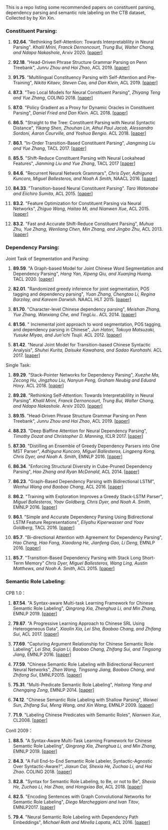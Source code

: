 This is a repo listing some recommended papers on constituent parsing, dependency parsing and semantic role labeling on the CTB dataset, Collected by by Xin Xin.

### Constituent Parsing:

1. **92.64**. "Rethinking Self-Attention: Towards Interpretablility in Neural Parsing". *Khalil Mrini, Franck Dernoncourt, Trung Bui, Walter Chang, and Ndapa Nakashole*, Arxiv 2020. [[paper]](https://arxiv.org/pdf/1911.03875.pdf)

2. **92.18**. "Head-Driven Phrase Structure Grammar Parsing on Penn Treebank", *Junru Zhou and Hai Zhao*, ACL 2019. [[paper]](https://www.aclweb.org/anthology/P19-1230.pdf)

3. **91.75**. "Multilingual Constituency Parsing with Self-Attention and Pre-Training", *Nikita Kitaev, Steven Cao, and Dan Klein*, ACL 2019. [[paper]](https://www.aclweb.org/anthology/P19-1340.pdf)

4. **87.3**. "Two Local Models for Neural Constituent Parsing", *Zhiyang Teng and Yue Zhang*, COLING 2018. [[paper]](https://www.aclweb.org/anthology/C18-1011.pdf)

5. **87.0**. "Policy Gradient as a Proxy for Dynamic Oracles in Constituent Parsing", *Daniel Fried and Dan Klein*. ACL 2018. [[paper]](https://www.aclweb.org/anthology/P18-2075.pdf)

6. **86.5**. "Straight to the Tree: Constituent Parsing with Neural Syntactic Distance", *Yikang Shen, Zhouhan Lin, Athul Paul Jacob, Alessandro Sordoni, Aaron Courville, and Yoshua Bengio*. ACL 2018. [[paper]](https://www.aclweb.org/anthology/P18-1108.pdf)

7. **86.1**. "In-Order Transition-Based Constituent Parsing", *Jiangming Liu and Yue Zhang*, TACL 2017. [[paper]](https://transacl.org/ojs/index.php/tacl/article/view/1199/258)

8. **85.5**. "Shift-Reduce Constituent Parsing with Neural Lookahead Features", *Jianming Liu and Yue Zhang*, TACL 2017 [[paper]](https://transacl.org/ojs/index.php/tacl/article/download/927/225)

9. **84.6**. "Recurrent Neural Network Grammars", *Chris Dyer, Adhiguna Kuncoro, Miguel Ballesteros, and Noah A Smith*, NAACL 2016. [[paper]](https://www.aclweb.org/anthology/N16-1024.pdf)

10. **84.33**. "Transition-based Neural Constituent Parsing". *Taro Watanabe and Eiichiro Sumita*, ACL 2015. [[paper]](https://www.aclweb.org/anthology/P15-1113.pdf)

11. **83.2**. "Feature Optimization for Constituent Parsing via Neural Networks", *Zhiguo Wang, Haitao Mi, and Nianwen Xue*, ACL 2015.[[paper]](https://www.aclweb.org/anthology/P15-1110.pdf)

12. **83.2**. "Fast and Accurate Shift-Reduce Constituent Parsing", *Muhua Zhu, Yue Zhang, Wenliang Chen, Min Zhang, and Jingbo Zhu*, ACL 2013. [[paper]](https://www.aclweb.org/anthology/P13-1043.pdf)

### Dependency Parsing:

Joint Task of Segmentation and Parsing:

1. **89.59**. "A Graph-based Model for Joint Chinese Word Segmentation and Dependency Parsing", *Hang Yan, Xipeng Qiu, and Xuanjing Huang*. TACL 2020. [[paper]](https://arxiv.org/pdf/1904.04697.pdf)

2. **82.01**. "Randomized greedy inference for joint segmentation, POS tagging and dependency parsing", *Yuan Zhang, Chengtao Li, Regina Barzilay, and Kareem Darwish.* NAACL HLT 2015. [[paper]](http://www.anthology.aclweb.org/N/N15/N15-1005.pdf)

3. **81.70**. "Character-level Chinese dependency parsing", *Meishan Zhang, Yue Zhang, Wanxiang Che, and TingLiu.*. ACL 2014. [[paper]](http://www.anthology.aclweb.org/P/P14/P14-1125.pdf)

4. **81.56**. " Incremental joint approach to word segmentation, POS tagging, and dependency parsing in Chinese", *Jun Hatori, Takuya Matsuzaki, Yusuke Miyao, and Jun’ichi Tsujii.* ACL 2012. [[paper]](http://anthology.aclweb.org/P/P12/P12-1110.pdf)

5. **81.42**. "Neural Joint Model for Transition-based Chinese Syntactic Analysis", *Shuhei Kurita, Daisuke Kawahara, and Sadao Kurohashi*. ACL 2017. [[paper]](https://www.aclweb.org/anthology/P17-1111.pdf)


Single Task:

1. **89.29**. "Stack-Pointer Networks for Dependency Parsing", *Xuezhe Ma, Zecong Hu, Jingzhou Liu, Nanyun Peng, Graham Neubig and Eduard Hovy*. ACL 2018. [[paper]](https://www.aclweb.org/anthology/P18-1130.pdf)

2. **89.28**. "Rethinking Self-Attention: Towards Interpretablility in Neural Parsing". *Khalil Mrini, Franck Dernoncourt, Trung Bui, Walter Chang, and Ndapa Nakashole*. Arxiv 2020. [[paper]](https://arxiv.org/pdf/1911.03875.pdf)

3. **89.15**. "Head-Driven Phrase Structure Grammar Parsing on Penn Treebank", *Junru Zhou and Hai Zhao*, ACL 2019. [[paper]](https://www.aclweb.org/anthology/P19-1230.pdf)

4. **88.23**. "Deep Biaffine Attention for Neural Dependency Parsing", *Timothy Dozat and Christopher D. Manning*, ICLR 2017. [[paper]](https://openreview.net/pdf?id=Hk95PK9le) 

5. **87.30**. "Distilling an Ensemble of Greedy Dependency Parsers into One MST Parser", *Adhiguna Kuncoro, Miguel Ballesteros, Lingpeng Kong, Chris Dyer, and Noah A. Smith*, EMNLP 2016. [[paper]](https://www.aclweb.org/anthology/D16-1180.pdf)

6. **86.34**. "Enforcing Structural Diversity in Cube-Pruned Dependency Parsing", *Hao Zhang and Ryan McDonald*, ACL 2014. [[paper]](https://www.aclweb.org/anthology/P14-2107.pdf)

7. **86.23**. "Graph-Based Dependency Parsing with Bidirectional LSTM", *Wenhui Wang and Baobao Chang*, ACL 2016. [[paper]](https://www.aclweb.org/anthology/P16-1218.pdf)

8. **86.2**. "Training with Exploration Improves a Greedy Stack-LSTM Parser", *Miguel Ballesteros, Yoav Goldberg, Chris Dyer, and Noah A. Smith*, EMNLP 2016. [[paper]](https://www.aclweb.org/anthology/D16-1211.pdf)

9. **86.1**. "Simple and Accurate Dependency Parsing Using Bidirectional LSTM Feature Representations", *Eliyahu Kiperwasser and Yoav Goldberg*, TACL 2016. [[paper]](https://www.aclweb.org/anthology/Q16-1023.pdf)

10. **85.7**. "Bi-directional Attention with Agreement for Dependency Parsing", *Hao Cheng, Hao Fang, Xiaodong He, Jianfeng Gao, Li Deng*, EMNLP 2016. [[paper]](https://www.aclweb.org/anthology/D16-1238.pdf)

11. **85.7**. "Transition-Based Dependency Parsing with Stack Long Short-Term Memory" *Chris Dyer, Miguel Ballesteros, Wang Ling, Austin Matthews, and Noah A. Smith*, ACL 2015. [[paper]](https://www.aclweb.org/anthology/P15-1033.pdf)

### Semantic Role Labeling:

CPB 1.0：

1. **87.54**. "A Syntax-aware Multi-task Learning Framework for Chinese Semantic Role Labeling", *Qingrong Xia, Zhenghua Li, and Min Zhang*, EMNLP 2019. [[paper]](https://www.aclweb.org/anthology/D19-1541.pdf) 

2. **79.67**. "A Progressive Learning Approach to Chinese SRL Using Heterogeneous Data", *Xiaolin Xia, Lei Sha, Baobao Chang, and Zhifang Sui*, ACL 2017. [[paper]](https://www.aclweb.org/anthology/P17-1189.pdf)

3. **77.69**. "Capturing Argument Relationship for Chinese Semantic Role Labeling", *Lei Sha, Sujian Li, Baobao Chang, Zhifang Sui, and Tingsong Jiang*, EMNLP 2016. [[paper]](https://www.aclweb.org/anthology/D16-1212.pdf) 

4. **77.59**. "Chinese Semantic Role Labeling with Bidirectional Recurrent Neural Networks", *Zhen Wang, Tingsong Jiang, Baobao Chang, and Zhifang Sui*, EMNLP2015. [[paper]](http://aclweb.org/anthology/D/D15/D15-1186.pdf) 

5. **75.31**. "Multi-Predicate Semantic Role Labeling", *Haitong Yang and Chengqing Zong*, EMNLP 2014. [[paper]](http://aclweb.org/anthology/D/D14/D14-1041.pdf) 

6. **74.12**. "Chinese Semantic Role Labeling with Shallow Parsing", *Weiwei Sun, Zhifang Sui, Meng Wang, and Xin Wang*, EMNLP 2009. [[paper]](http://anthology.aclweb.org/D/D09/D09-1153.pdf)

7. **71.9**. "Labeling Chinese Predicates with Semantic Roles", *Nianwen Xue*, CL2008. [[paper]](http://anthology.aclweb.org/J/J08/J08-2004.pdf)

Conll 2009：

1. **88.5**. "A Syntax-Aware Multi-Task Learning Framework for Chinese Semantic Role Labeling", *Qingrong Xia, Zhenghua Li, and Min Zhang*, EMNLP 2019. [[paper]](https://www.aclweb.org/anthology/D19-1541.pdf) 

2. **84.3**. "A Full End-to-End Semantic Role Labeler, Syntactic-Agnostic Over Syntactic-Aware?", *Jiaxun Cai, Shexia He, Zuchao Li, and Hai Zhao*. COLING 2018. [[paper]](https://www.aclweb.org/anthology/C18-1233.pdf) 

3. **82.8**. "Syntax for Semantic Role Labeling, to Be, or not to Be", *Shexia He, Zuchao Li, Hai Zhao, and Hongxiao Bai*, ACL 2018. [[paper]](https://www.aclweb.org/anthology/P18-1192.pdf)

4. **82.5**. "Encoding Sentences with Graph Convolutional Networks for Semantic Role Labeling", *Diego Marcheggiani and Ivan Titov*, EMNLP2017. [[paper]](https://www.aclweb.org/anthology/D17-1159.pdf)

5. **79.4**. "Neural Semantic Role Labeling with Dependency Path Embeddings", *Michael Roth and Mirella Lapata*, ACL 2016. [[paper]](http://aclweb.org/anthology/P/P16/P16-1113.pdf)


